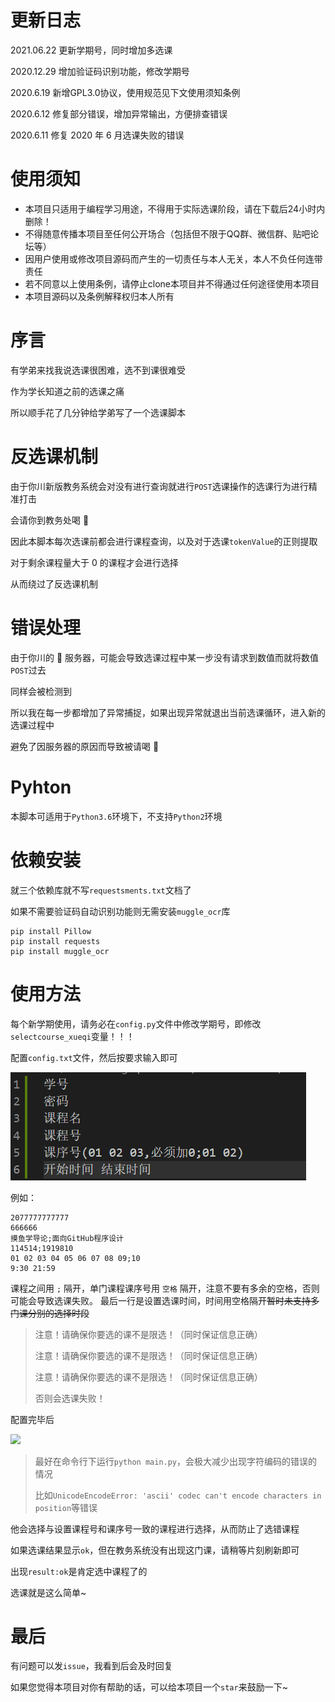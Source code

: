 # 更新日志

2021.06.22 更新学期号，同时增加多选课

2020.12.29 增加验证码识别功能，修改学期号

2020.6.19 新增GPL3.0协议，使用规范见下文使用须知条例

2020.6.12 修复部分错误，增加异常输出，方便排查错误

2020.6.11 修复 2020 年 6 月选课失败的错误

# 使用须知

- 本项目只适用于编程学习用途，不得用于实际选课阶段，请在下载后24小时内删除！
- 不得随意传播本项目至任何公开场合（包括但不限于QQ群、微信群、贴吧论坛等）
- 因用户使用或修改项目源码而产生的一切责任与本人无关，本人不负任何连带责任
- 若不同意以上使用条例，请停止clone本项目并不得通过任何途径使用本项目
- 本项目源码以及条例解释权归本人所有


# 序言

有学弟来找我说选课很困难，选不到课很难受

作为学长知道之前的选课之痛

所以顺手花了几分钟给学弟写了一个选课脚本

# 反选课机制

由于你川新版教务系统会对没有进行查询就进行`POST`选课操作的选课行为进行精准打击

会请你到教务处喝 🍵

因此本脚本每次选课前都会进行课程查询，以及对于选课`tokenValue`的正则提取

对于剩余课程量大于 0 的课程才会进行选择

从而绕过了反选课机制

# 错误处理

由于你川的 🥔 服务器，可能会导致选课过程中某一步没有请求到数值而就将数值`POST`过去

同样会被检测到

所以我在每一步都增加了异常捕捉，如果出现异常就退出当前选课循环，进入新的选课过程中

避免了因服务器的原因而导致被请喝 🍵

# Pyhton

本脚本可适用于`Python3.6`环境下，不支持`Python2`环境

# 依赖安装

就三个依赖库就不写`requestsments.txt`文档了

如果不需要验证码自动识别功能则无需安装`muggle_ocr`库

```shell
pip install Pillow
pip install requests
pip install muggle_ocr
```

# 使用方法

每个新学期使用，请务必在`config.py`文件中修改学期号，即修改`selectcourse_xueqi`变量！！！

配置`config.txt`文件，然后按要求输入即可

![](images/demo.png)

例如：

```
2077777777777
666666
摸鱼学导论;面向GitHub程序设计
114514;1919810
01 02 03 04 05 06 07 08 09;10
9:30 21:59
```
课程之间用 `;` 隔开，单门课程课序号用 `空格` 隔开，注意不要有多余的空格，否则可能会导致选课失败。
最后一行是设置选课时间，时间用空格隔开~~暂时未支持多门课分别的选择时段~~

> 注意！请确保你要选的课不是限选！（同时保证信息正确）
>
> 注意！请确保你要选的课不是限选！（同时保证信息正确）
>
> 注意！请确保你要选的课不是限选！（同时保证信息正确）
>
> 否则会选课失败！

配置完毕后

![](https://a2u13-pic.oss-cn-chengdu.aliyuncs.com/pic/20200310164323.png)

> 最好在命令行下运行`python main.py`，会极大减少出现字符编码的错误的情况
>
> 比如`UnicodeEncodeError: 'ascii' codec can't encode characters in position`等错误

他会选择与设置课程号和课序号一致的课程进行选择，从而防止了选错课程

如果选课结果显示`ok`，但在教务系统没有出现这门课，请稍等片刻刷新即可

出现`result:ok`是肯定选中课程了的

选课就是这么简单~

# 最后

有问题可以发`issue`，我看到后会及时回复

如果您觉得本项目对你有帮助的话，可以给本项目一个`star`来鼓励一下~
